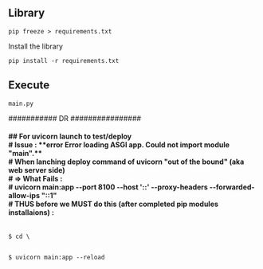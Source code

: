 ## Library

```
pip freeze > requirements.txt
```

Install the library

```
pip install -r requirements.txt
```

## Execute

```
main.py
```

###########  DR    ################
<h4>
## For uvicorn launch to test/deploy<br>
# Issue : **error Error loading ASGI app. Could not import module "main".**<br>
# When lanching deploy command of uvicorn "out of the bound" (aka web server side)<br>
# => What Fails : <br>
#  uvicorn main:app --port 8100 --host '::' --proxy-headers --forwarded-allow-ips "::1"<br>
# THUS before we MUST do this (after completed pip modules installaions) :<br>
</h4>
<code>
$ cd \<source directory of clone\>

$ uvicorn main:app --reload
</code>

